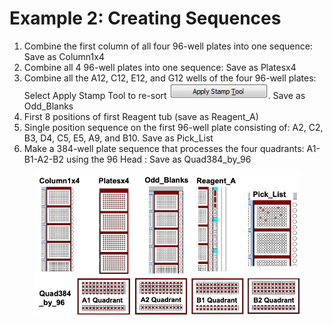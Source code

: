 # Example 2: Creating Sequences

1. Combine the first column of all four 96-well plates into one sequence: Save as Column1x4&#x20;
2. Combine all 4 96-well plates into one sequence: Save as Platesx4&#x20;
3. Combine all the A12, C12, E12, and G12 wells of the four 96-well plates: Select Apply Stamp Tool to re-sort ![](<../.gitbook/assets/image (273).png>). Save as Odd\_Blanks&#x20;
4. First 8 positions of first Reagent tub (save as Reagent\_A)&#x20;
5. Single position sequence on the first 96-well plate consisting of: A2, C2, B3, D4, C5, E5, A9, and B10. Save as Pick\_List&#x20;
6. Make a 384-well plate sequence that processes the four quadrants: A1-B1-A2-B2 using the 96 Head : Save as Quad384\_by\_96

<figure><img src="../.gitbook/assets/image (274).png" alt=""><figcaption></figcaption></figure>
